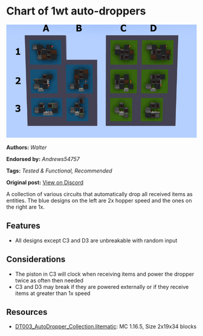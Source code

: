 # Chart of 1wt auto-droppers
<img alt="autodropper_lable_5.png" src="images/autodropper_lable_5.png?raw=1" height="300px">

**Authors:** *Walter*

**Endorsed by:** *Andrews54757*

**Tags:** *Tested & Functional, Recommended*

**Original post:** [View on Discord](https://discord.com/channels/1375556143186837695/1388317521471475722)

A collection of various circuits that automatically drop all received items as entities. The blue designs on the left are 2x hopper speed and the ones on the right are 1x.
## Features
- All designs except C3 and D3 are unbreakable with random input
## Considerations
- The piston in C3 will clock when receiving items and power the dropper twice as often then needed
- C3 and D3 may break if they are powered externally or if they receive items at greater than 1x speed

## Resources
- [DT003_AutoDropper_Collection.litematic](attachments/DT003_AutoDropper_Collection.litematic): MC 1.16.5, Size 2x19x34 blocks
